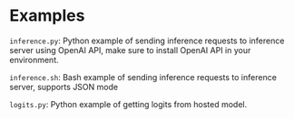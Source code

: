 # Examples
`inference.py`: Python example of sending inference requests to inference server using OpenAI API, make sure to install OpenAI API in your environment.

`inference.sh`: Bash example of sending inference requests to inference server, supports JSON mode

`logits.py`: Python example of getting logits from hosted model. 
